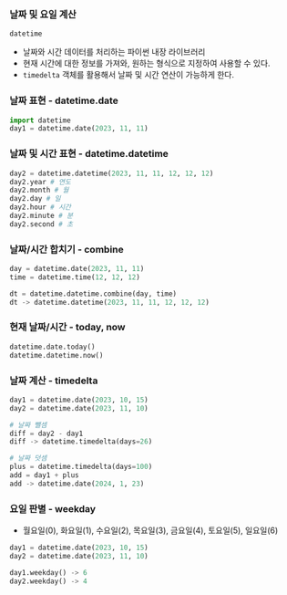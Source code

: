 ### 날짜 및 요일 계산

`datetime`

- 날짜와 시간 데이터를 처리하는 파이썬 내장 라이브러리
- 현재 시간에 대한 정보를 가져와, 원하는 형식으로 지정하여 사용할 수 있다.
- `timedelta` 객체를 활용해서 날짜 및 시간 연산이 가능하게 한다.

### 날짜 표현 - datetime.date

```python
import datetime
day1 = datetime.date(2023, 11, 11)
```

### 날짜 및 시간 표현 - datetime.datetime

```python
day2 = datetime.datetime(2023, 11, 11, 12, 12, 12)
day2.year # 연도
day2.month # 월
day2.day # 일
day2.hour # 시간
day2.minute # 분
day2.second # 초
```

### 날짜/시간 합치기 - combine

```python
day = datetime.date(2023, 11, 11)
time = datetime.time(12, 12, 12)

dt = datetime.datetime.combine(day, time)
dt -> datetime.datetime(2023, 11, 11, 12, 12, 12)
```

### 현재 날짜/시간 - today, now

```python
datetime.date.today()
datetime.datetime.now()
```

### 날짜 계산 - timedelta

```python
day1 = datetime.date(2023, 10, 15)
day2 = datetime.date(2023, 11, 10)

# 날짜 뺄셈
diff = day2 - day1
diff -> datetime.timedelta(days=26)

# 날짜 덧셈
plus = datetime.timedelta(days=100)
add = day1 + plus
add -> datetime.date(2024, 1, 23)
```

### 요일 판별 - weekday

- 월요일(0), 화요일(1), 수요일(2), 목요일(3), 금요일(4), 토요일(5), 일요일(6)

```python
day1 = datetime.date(2023, 10, 15)
day2 = datetime.date(2023, 11, 10)

day1.weekday() -> 6
day2.weekday() -> 4
```